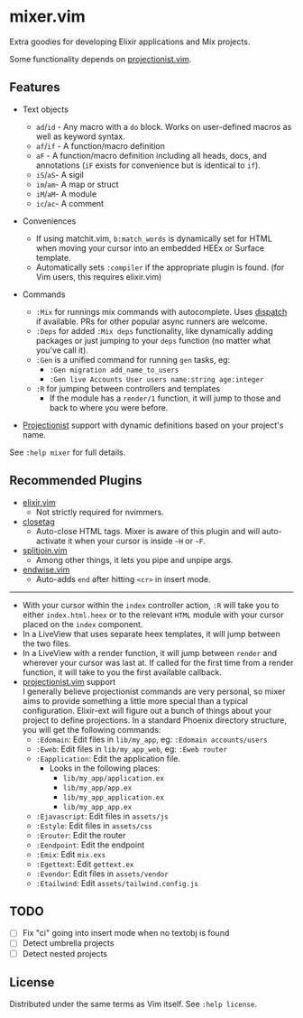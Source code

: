 # mixer.vim

Extra goodies for developing Elixir applications and Mix projects.

Some functionality depends on [projectionist.vim](https://github.com/tpope/vim-projectionist).

## Features

- Text objects
  - `ad`/`id` - Any macro with a `do` block.  Works on user-defined macros as
    well as keyword syntax.
  - `af`/`if` - A function/macro definition
  - `aF` - A function/macro definition including all heads, docs, and annotations (`iF` exists for convenience but is identical to `if`).
  - `iS`/`aS`- A sigil
  - `im`/`am`- A map or struct
  - `iM`/`aM`- A module
  - `ic`/`ac`- A comment

- Conveniences
  - If using matchit.vim, `b:match_words` is dynamically set for HTML when
    moving your cursor into an embedded HEEx or Surface template.
  - Automatically sets `:compiler` if the appropriate plugin is found.
    (for Vim users, this requires elixir.vim)

- Commands
  - `:Mix` for runnings mix commands with autocomplete.  Uses [dispatch](https://github.com/tpope/vim-dispatch)
    if available.  PRs for other popular async runners are welcome.
  - `:Deps` for added `:Mix deps` functionality, like dynamically adding
    packages or just jumping to your `deps` function (no matter what you've call it).
  - `:Gen` is a unified command for running `gen` tasks, eg:
    - `:Gen migration add_name_to_users`
    - `:Gen live Accounts User users name:string age:integer`
  - `:R` for jumping between controllers and templates
    - If the module has a `render/1` function, it will jump to those and back to
      where you were before.

- [Projectionist](https://github.com/tpope) support with dynamic definitions
  based on your project's name.

See `:help mixer` for full details.

## Recommended Plugins

- [elixir.vim](https://github.com/elixir-editors/vim-elixir)
  - Not strictly required for nvimmers.
- [closetag](https://github.com/alvan/vim-closetag)
  - Auto-close HTML tags.  Mixer is aware of this plugin and will auto-activate
    it when your cursor is inside `~H` or `~F`.
- [splitjoin.vim](https://github.com/AndrewRadev/splitjoin.vim)
  - Among other things, it lets you pipe and unpipe args.
- [endwise.vim](https://github.com/tpope/vim-endwise)
  - Auto-adds `end` after hitting `<cr>` in insert mode.

-------------------
  - With your cursor within the `index` controller action, `:R` will take you to
    either `index.html.heex` or to the relevant `HTML` module with your cursor
    placed on the `index` component.
  - In a LiveView that uses separate heex templates, it will jump between the
    two files.
  - In a LiveView with a render function, it will jump between `render` and
    wherever your cursor was last at.  If called for the first time from a render
    function, it will take to you the first available callback.
- [projectionist.vim](https://github.com/tpope/vim-projectionist) support\
  I generally believe projectionist commands are very personal, so mixer
  aims to provide something a little more special than a typical configuration.
  Elixir-ext will figure out a bunch of things about your
  project to define projections.  In a standard Phoenix directory structure,
  you will get the following commands:
  - `:Edomain`: Edit files in `lib/my_app`, eg: `:Edomain accounts/users`
  - `:Eweb`: Edit files in `lib/my_app_web`, eg: `:Eweb router`
  - `:Eapplication`: Edit the application file.
    - Looks in the following places:
      - `lib/my_app/application.ex`
      - `lib/my_app/app.ex`
      - `lib/my_app_application.ex`
      - `lib/my_app_app.ex`
  - `:Ejavascript`: Edit files in `assets/js`
  - `:Estyle`: Edit files in `assets/css`
  - `:Erouter`: Edit the router
  - `:Eendpoint`: Edit the endpoint
  - `:Emix`: Edit `mix.exs`
  - `:Egettext`: Edit `gettext.ex`
  - `:Evendor`: Edit files in `assets/vendor`
  - `:Etailwind`: Edit `assets/tailwind.config.js`

## TODO
- [ ] Fix "ci" going into insert mode when no textobj is found
- [ ] Detect umbrella projects
- [ ] Detect nested projects

## License

Distributed under the same terms as Vim itself. See `:help license`.
